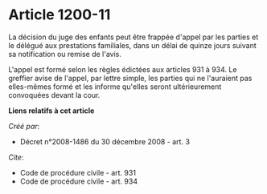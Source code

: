 # Article 1200-11

La décision du juge des enfants peut être frappée d'appel par les parties et le délégué aux prestations familiales, dans un
délai de quinze jours suivant sa notification ou remise de l'avis.

L'appel est formé selon les règles édictées aux articles 931 à 934. Le greffier avise de l'appel, par lettre simple, les
parties qui ne l'auraient pas elles-mêmes formé et les informe qu'elles seront ultérieurement convoquées devant la cour.

**Liens relatifs à cet article**

_Créé par_:

  - Décret n°2008-1486 du 30 décembre 2008 - art. 3

_Cite_:

  - Code de procédure civile - art. 931
  - Code de procédure civile - art. 934
